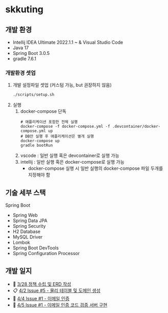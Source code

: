 # skkuting

## 개발 환경

- Intellij IDEA Ultimate 2022.1.1 ~ & Visual Studio Code
- Java 17
- Spring Boot 3.0.5
- gradle 7.6.1

### 개발환경 셋업
1. 개발 설정파일 셋업 (커스텀 가능, but 권장하지 않음)
    ```shell
    ./scripts/setup.sh
    ```
2. 실행
   1. docker-compose 단독
      ```shell
      # 애플리케이션 포함한 전체 실행
      docker-compose -f docker-compose.yml -f .devcontainer/docker-compose.yml up
      # DB만 실행 후 애플리케이션은 별개 실행
      docker-compose up
      gradle bootRun
      ````
    2. vscode : 일반 실행 혹은 devcontainer로 실행 가능
    3. intellij : 일반 실행 혹은 docker-compose로 실행 가능
       - docker-compose 실행 시 일반 실행의 docker-compose 파일 두개를 지정해야 함

## 기술 세부 스택

Spring Boot

- Spring Web
- Spring Data JPA
- Spring Security
- H2 Database
- MySQL Driver
- Lombok
- Spring Boot DevTools
- Spring Configuration Processor

## 개발 일지

- 📙 [3/28 정책 수립 및 ERD 작성]( https://www.notion.so/3-28-ERD-baca9ebb97b74d8eb2b5874e67fd7a49?pvs=4 )
- 📋 [4/2 Issue #5 - 물리 테이블 및 도메인 생성]( https://www.notion.so/4-2-Issue-5-8c76bcf617a84a5d810eb24c1cde9a15?pvs=4 )
- 📙 [4/4 Issue #1 - 이메일 인증]( https://www.notion.so/4-4-Issue-1-daca4079d7a34fa0ab5ef1f737d7a496?pvs=4 )
- 📙 [4/5 Issue #1 - 이메일 인증 코드 검증 서버 구현]( https://www.notion.so/4-5-Issue-1-551c5b2e9e1c42d9b5c633dcf093a19d?pvs=4 )
